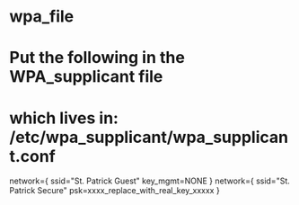 # wpa_file
# Put the following in the WPA_supplicant file
# which lives in: /etc/wpa_supplicant/wpa_supplicant.conf
network={
        ssid="St. Patrick Guest"
        key_mgmt=NONE
}
network={
        ssid="St. Patrick Secure"
        psk=xxxx_replace_with_real_key_xxxxx
}
